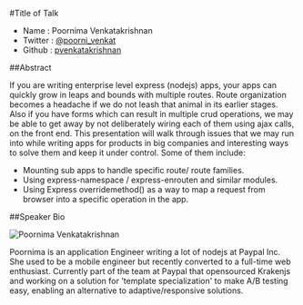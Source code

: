 #Title of Talk

* Name      : Poornima Venkatakrishnan
* Twitter   : [@poorni_venkat][]
* Github    : [pvenkatakrishnan][]

##Abstract

If you are writing enterprise level express (nodejs) apps, your apps can quickly grow in leaps and bounds with multiple
routes. Route organization becomes a headache if we do not leash that animal in its earlier stages. Also if you have
forms which can result in  multiple crud operations, we may be able to get away by not deliberately wiring each of them
using ajax calls, on the front end. This presentation will walk through issues that we may run into while writing apps
for products in big companies and interesting ways to solve them and keep it under control.
Some of them include:

* Mounting sub apps to handle specific route/ route families.
* Using express-namespace / express-enrouten and similar modules.
* Using Express overridemethod() as a way to map a request from browser into a specific operation in the app.


##Speaker Bio

![Poornima Venkatakrishnan](https://raw.github.com/pvenkatakrishnan/2014.cascadiajs.com/blob/master/images/poornima.jpeg)

Poornima is an application Engineer writing a lot of nodejs at Paypal Inc. She used to be a mobile engineer but recently
converted to a full-time web enthusiast. Currently part of the team at Paypal that opensourced Krakenjs and working on a
solution for 'template specialization' to make  A/B testing easy, enabling an alternative to adaptive/responsive solutions.

[@poorni_venkat]:https://twitter.com/poorni_venkat
[pvenkatakrishnan]:http://github.com/pvenkatakrishnan

